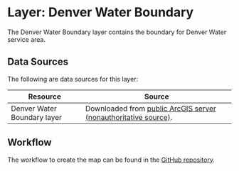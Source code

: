 # Layer: Denver Water Boundary #

The Denver Water Boundary layer contains the boundary for Denver Water service area.

## Data Sources ##

The following are data sources for this layer:

| **Resource** | **Source** |
| -- | -- |
| Denver Water Boundary layer | Downloaded from [public ArcGIS server (nonauthoritative source)](https://www.arcgis.com/home/item.html?id=4fc7c324c20443b991446d421d2c9049&sublayer=1#overview). |

## Workflow ##

The workflow to create the map can be found in the [GitHub repository](https://github.com/OpenWaterFoundation/owf-infomapper-co-saint-vrain/tree/master/workflow/SupportingData/WaterSupply-WaterProviders).
